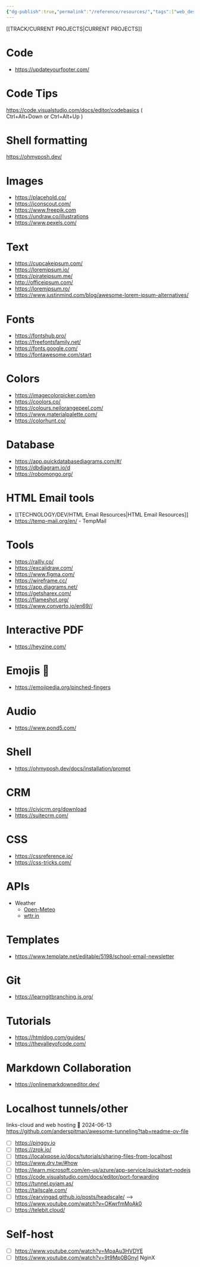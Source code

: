 ```yaml
---
{"dg-publish":true,"permalink":"/reference/resources/","tags":["web_design","code","Work"],"noteIcon":"","created":"2024-04-21T11:13:44","updated":"2024-04-21 11:14:00 am"}
---
```


[[TRACK/CURRENT PROJECTS\|CURRENT PROJECTS]]

# Code
- https://updateyourfooter.com/

# Code Tips
https://code.visualstudio.com/docs/editor/codebasics ( Ctrl+Alt+Down or Ctrl+Alt+Up )

# Shell formatting
https://ohmyposh.dev/

# Images 
- https://placehold.co/
- https://iconscout.com/
- https://www.freepik.com
- https://undraw.co/illustrations
- https://www.pexels.com/

# Text
- https://cupcakeipsum.com/
- https://loremipsum.io/
- https://pirateipsum.me/
- http://officeipsum.com/
- https://loremipsum.ro/
- https://www.justinmind.com/blog/awesome-lorem-ipsum-alternatives/

# Fonts
- https://fontshub.pro/
- https://freefontsfamily.net/
- https://fonts.google.com/
- https://fontawesome.com/start

# Colors
- https://imagecolorpicker.com/en
- https://coolors.co/
- https://colours.neilorangepeel.com/
- https://www.materialpalette.com/
- https://colorhunt.co/

# Database
- https://app.quickdatabasediagrams.com/#/
- https://dbdiagram.io/d
- https://robomongo.org/

# HTML Email tools
 - [[TECHNOLOGY/DEV/HTML Email Resources\|HTML Email Resources]]
 - https://temp-mail.org/en/ - TempMail

# Tools
- https://rallly.co/
- https://excalidraw.com/
- https://www.figma.com/
- https://wireframe.cc/
- https://app.diagrams.net/
- https://getsharex.com/
- https://flameshot.org/
- https://www.converto.io/en69//

# Interactive PDF
- https://heyzine.com/

# Emojis 🤌
- https://emojipedia.org/pinched-fingers
# Audio
- https://www.pond5.com/

# Shell
- https://ohmyposh.dev/docs/installation/prompt

# CRM
- https://civicrm.org/download
- https://suitecrm.com/

# CSS
- https://cssreference.io/
- https://css-tricks.com/

# APIs
- Weather
	- [Open-Meteo](https://open-meteo.com/en/docs#current=&hourly=&temperature_unit=fahrenheit&wind_speed_unit=mph&precipitation_unit=inch&timezone=America%2FNew_York&forecast_days=1)
	- [wttr.in](https://wttr.in/?1)


# Templates
- https://www.template.net/editable/5198/school-email-newsletter

# Git
- https://learngitbranching.js.org/

# Tutorials
- https://htmldog.com/guides/
- https://thevalleyofcode.com/

# Markdown Collaboration 
- https://onlinemarkdowneditor.dev/  

# Localhost tunnels/other
links-cloud and web hosting 🛫 2024-06-13
https://github.com/anderspitman/awesome-tunneling?tab=readme-ov-file

- [ ] https://pinggy.io
- [ ] https://zrok.io/ 
- [ ] https://localxpose.io/docs/tutorials/sharing-files-from-localhost 
- [ ] https://www.drv.tw/#how
- [ ] https://learn.microsoft.com/en-us/azure/app-service/quickstart-nodejs
- [ ] https://code.visualstudio.com/docs/editor/port-forwarding
- [ ] https://tunnel.pyjam.as/
- [ ] https://tailscale.com/
- [ ] https://earvingad.github.io/posts/headscale/ --> https://www.youtube.com/watch?v=OKwrfmMoAk0
- [ ] https://telebit.cloud/

# Self-host

- [ ] https://www.youtube.com/watch?v=MpaAu3HVDYE 
- [ ] https://www.youtube.com/watch?v=9t9Mp0BGnyI NginX
